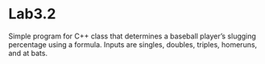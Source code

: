 Lab3.2
======
Simple program for C++ class that determines a baseball player’s slugging percentage using a formula. Inputs are singles, doubles, triples, homeruns, and at bats.

